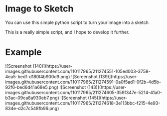 # Image to Sketch

You can use this simple python script to turn your image into a sketch

This is a really simple script, and I hope to develop it further.

<h1> Example </h1>
![Screenshot (140)](https://user-images.githubusercontent.com/110117965/211274551-105ed003-3758-4ea5-bedf-d180f4b900d9.png)
![Screenshot (139)](https://user-images.githubusercontent.com/110117965/211274591-0a0f5ad1-0f2b-4d5b-92f6-bed6d41a68e5.png)
![Screenshot (143)](https://user-images.githubusercontent.com/110117965/211274605-359f347e-5214-41a0-b3ac-09ca8a930eb7.png)
![Screenshot (145)](https://user-images.githubusercontent.com/110117965/211274618-3e113bbc-f215-4e93-834e-d2c7c548fb96.png)
 
